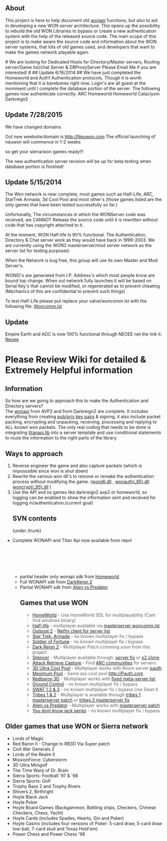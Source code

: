 ## About ##
<p>This project is here to help document old <a href='wonapi.md'>wonapi</a> functions, but also to aid in developing a new WON server architecture. This opens up the possibility to rebuild the old WON Libraries to bypass or create a new authentication system with the help of the released source code. The main scope of this project is to make aware the source code and information about the WON server systems, that lots of old games used, and developers that want to make the games network playable again.<br>
</p>
# We are looking for Dedicated Hosts for Directory/Master servers, Routing server/Game list/chat Server  & DBProxyServer Please Email Me if you are interested! #
## Update 6/16/2014 ##
We have just completed the Homeworld and Auth1 Authentication protocols, Though it is worth mentioning that it is barebones right now.  Login's are all guest at the momment until I complete the database portion of the server.
The following games now authenticate correctly:
ARC
Homeworld
Homeworld Cataclysm
Darkreign2

## Update 7/28/2015 ##
We have changed domains

Out new weebsite/domain is http://Neuwon.com
The official launching of neuwon will commence in 1-2 weeks

so get your sierra/won games ready!!!


The new authentication server revision will be up for beta testing when database portion is finished!

## Update 5/15/2014 ##
The Won network is near complete, most games such as Half-Life, ARC, StarTrek Armada, 3d Cool Pool and most other's (those games listed are the only games that have been tested successfully so far.)

Unfortunatly, The circumstances in which the WONServer code was received, we CANNOT Release the source code until it is rewritten without code that has copyright attached to it.

At the moment, WON Half-life Is 90% functional.  The Authentication, Directory & Chat server work as they would have back in 1999-2003.  We are currently using the WON2 masterserver/mod server network as the server list for testing purposed.

When the Network is bug free, this group will use its own Master and Mod Server's.

WONID's are generated from I.P. Address's which most people know are bound top change.  When out network fully launches it will be based on Serial Key's that cannot be modified, or regenerated as to prevent cheating (Mechanics of this are confidential to prevent such things)

To test Half-Life please put replace your valve/woncomm.lst with the following file:
[Woncomm.lst](https://drive.google.com/file/d/0B36Itj6rgoAwOFlhZ1JzbzdYVWc/edit?usp=sharing)

## Update ##
Empire Earth and AOC is now 100% functional through NEOEE net
the link it: [Neoee](http://www.neoee.net)
# Please Review Wiki for detailed & Extremely Helpful information #
## Information ##
So how are we going to approach this to make the Authentication and Directory servers? <br> The <a href='wonapi.md'>wonapi</a> from AVP2 and from Darkreign2 are complete.  It includes everything from creating <a href='encrypt.md'>pub/priv key pairs</a> & signing, it also include packet packing, encrypting and unpacking, receiving, processing and replying to ALL known won packets.  The only real coding that needs to be done is integrating <a href='wonapi#titan.md'>titanapi.lib</a> into a server template and use conditional statements to route the information to the right  parts of the library.<br>
<h2>Ways to approach</h2>
<ol><li>Reverse engineer the game and also capture packets (which is imposssible since won is shut down)<br>
</li><li>Rewrite the various won dll's to remove or remake the authentication process without modifying the game. (<a href='directory#wondll.md'>wondll.dll</a> , <a href='directory#wonauth.md'>wonauth(_95).dll</a> <a href='directory#woncrypt.md'>woncrypt(_95).dll</a> )<br>
</li><li>Use the API and os games like darkreign2 avp2 or homeworld, so logging can be  enabled to show the information sent and recieved for logging in/authentication.(current goal)<br>
<h2>SVN contents</h2>
(under /trunk)<br>
</li></ol><ul><li>Complete WONAPI and Titan Api now available from repo!<br>
<br>
<br>
<old><br>
<br>
<br>
<ul><li>partial header only wonapi sdk from <a href='hw1.md'>Homeworld</a>
</li><li>Full WONAPI sdk from <a href='dr2.md'>DarkReign 2</a>
</li><li>Partial WONAPI sdk from <a href='avp2.md'>Alien vs Predator</a>
<h2>Games that use WON</h2>
<ul>
</li></ul><blockquote><li><a href='hw1.md'>HomeWorld</a> - Use HomeWorld SDL for multiplayability (Cant find windows binary)</li>
<li><a href='hl1.md'>Half-life</a> - multiplayer available via <a href='http://won2.net'>masterserver woncomm.lst</a></li>
<li><a href='o2.md'>Outpost 2</a> - <a href='http://www.outpostuniverse.net/network.php'>Netfix client for server list</a></li>
<li><a href='sta.md'>Star Trek: Armada</a> - no known multiplayer fix / bypass</li>
<li><a href='sof.md'>Soldier of Fortune</a> - no known multiplayer fix / bypass</li>
<li><a href='darkreign2.md'>Dark Reign 2</a> - Multiplayer Patch comming soon from this project</li>
<li><a href='Silencer.md'>Silencer</a> - Multiplayer available through: <a href='http://rgb9000.net/silencer/'>server fix</a> or <a href='http://rgb9000.net/cypher'>o2 clone</a></li>
<li><a href='ARC.md'>Attack Retrieve Capture</a> - Find <a href='http://forums.arc-hq.net/'>ARC communities</a> for servers</li>
<li><a href='ultra.md'>3D Ultra Cool Pool</a> - Multiplayer works with Room server <a href='http://Pauth.com'>pauth</a></li>
<li><a href='ultra.md'>Maximum Pool</a> - Same ass cool pool <a href='http://Pauth.com'>http://Pauth.com</a> </li>
<li><a href='rb3d.md'>Redbaron 3D</a> - Multiplayer works with <a href='http://www.gunjones.com/RBservers.txt'>fixed meta-server list</a></li>
<li><a href='groundcontrol.md'>Ground Control</a> - no known multiplayer fix / bypass</li>
<li><a href='swat.md'>SWAT 1 2 &amp; 3</a> - no known multiplayer fix / bypass Use Swat 4</li>
<li><a href='tribes.md'>Tribes 1 &amp; 2</a> - Multiplayer is available through <a href='http://tribesone.com/forum/showthread.php?19177-New-Tribes-Master-Server-Instructions'>tribes 1 masterserver patch</a> or <a href='http://t2.plugh.us/#howget'>tribes 2 masterserver fix</a></li>
<li><a href='avp.md'>Alien vs Predator</a> - Multiplayer works with <a href='http://master.lithfaq.com/'>masterserver patch</a></li>
<li><a href='ydkj.md'>You dont know jack series</a> - no known multiplayer fix / bypass</li>
</ul></blockquote></li></ul>

<h2>Older games that use WON or Sierra network</h2>
<ul><li>Lords of Magic<br>
</li><li>Red Baron II - Change to RB3D Via Super patch<br>
</li><li>Civil War Generals 2<br>
</li><li>Lords of the Realm II<br>
</li><li>MissionForce: Cyberstorm<br>
</li><li>3D Ultra Minigolf<br>
</li><li>The Time Warp of Dr. Brain<br>
</li><li>Sierra Sports: Football '97 & '98<br>
</li><li>Sierra Sports: Golf<br>
</li><li>Trophy Bass 2 and Trophy Rivers<br>
</li><li>Shivers 2, Birthright<br>
</li><li>Hoyle Black Jack<br>
</li><li>Hoyle Poker<br>
</li><li>Hoyle Board Games (Backgammon, Battling ships, Checkers, Chinese Checkers, Chess, Yacht)<br>
</li><li>Hoyle Cards (includes Spades, Hearts, Gin and Poker)<br>
</li><li>Hoyle Casino (includes four versions of Poker: 5-card draw, 5-card draw low-ball, 7-card stud and Texas Hold'em)<br>
</li><li>Power Chess and Power Chess '98</li></ul>
